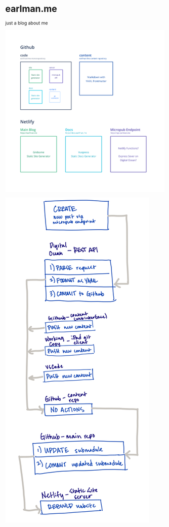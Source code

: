 # earlman.me
just a blog about me 

![Diagram of Site Architecture](/docs/assets/site-architecture.png)

![Flowchart of Publishing Process](/docs/assets/publish-flow.png)